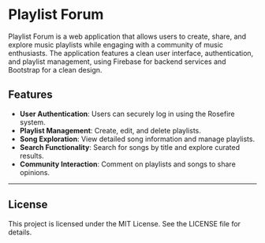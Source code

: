 # Playlist Forum

Playlist Forum is a web application that allows users to create, share, and explore music playlists while engaging with a community of music enthusiasts. The application features a clean user interface, authentication, and playlist management, using Firebase for backend services and Bootstrap for a clean design.

## Features

- **User Authentication**: Users can securely log in using the Rosefire system.
- **Playlist Management**: Create, edit, and delete playlists.
- **Song Exploration**: View detailed song information and manage playlists.
- **Search Functionality**: Search for songs by title and explore curated results.
- **Community Interaction**: Comment on playlists and songs to share opinions.

---

## License

This project is licensed under the MIT License. See the LICENSE file for details.
